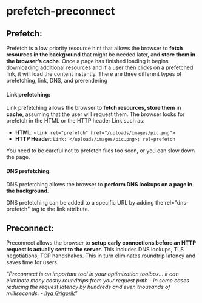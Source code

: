 # prefetch-preconnect

## Prefetch:

Prefetch is a low priority resource hint that allows the browser to **fetch resources in the background** that might be needed later, and **store them in the browser’s cache**. Once a page has finished loading it begins downloading additional resources and if a user then clicks on a prefetched link, it will load the content instantly. There are three different types of prefetching, link, DNS, and prerendering 


#### Link prefetching:

Link prefetching allows the browser to **fetch resources, store them in cache**, assuming that the user will request them. The browser looks for prefetch in the HTML or the HTTP header Link such as:

* **HTML**: `<link rel="prefetch" href="/uploads/images/pic.png">`
* **HTTP Header**: `Link: </uploads/images/pic.png>; rel=prefetch`

You need to be careful not to prefetch files too soon, or you can slow down the page.

#### DNS prefetching:

DNS prefetching allows the browser to **perform DNS lookups on a page in the background**.

DNS prefetching can be added to a specific URL by adding the rel="dns-prefetch" tag to the link attribute.



## Preconnect:

Preconnect allows the browser to **setup early connections before an HTTP request is actually sent to the server**. This includes DNS lookups, TLS negotiations, TCP handshakes. This in turn eliminates roundtrip latency and saves time for users.


*“Preconnect is an important tool in your optimization toolbox… it can eliminate many costly roundtrips from your request path - in some cases reducing the request latency by hundreds and even thousands of milliseconds. - [Ilya Grigorik](https://www.igvita.com/2015/08/17/eliminating-roundtrips-with-preconnect/)”*
